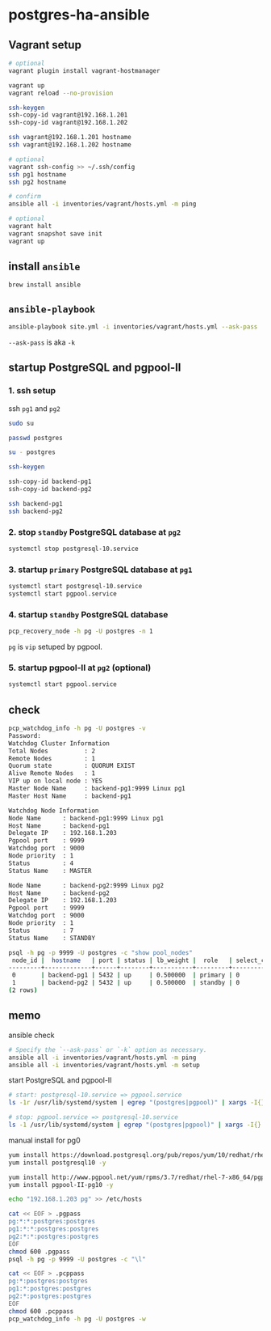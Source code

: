 # postgres-ha-ansible

## Vagrant setup

```sh
# optional
vagrant plugin install vagrant-hostmanager

vagrant up
vagrant reload --no-provision

ssh-keygen
ssh-copy-id vagrant@192.168.1.201
ssh-copy-id vagrant@192.168.1.202

ssh vagrant@192.168.1.201 hostname
ssh vagrant@192.168.1.202 hostname

# optional
vagrant ssh-config >> ~/.ssh/config
ssh pg1 hostname
ssh pg2 hostname

# confirm
ansible all -i inventories/vagrant/hosts.yml -m ping

# optional
vagrant halt
vagrant snapshot save init
vagrant up
```

## install `ansible`

```sh
brew install ansible
```

## `ansible-playbook`

```sh
ansible-playbook site.yml -i inventories/vagrant/hosts.yml --ask-pass
```

`--ask-pass` is aka `-k`

## startup PostgreSQL and pgpool-II

### 1. ssh setup

ssh `pg1` and `pg2`

```sh
sudo su

passwd postgres

su - postgres

ssh-keygen

ssh-copy-id backend-pg1
ssh-copy-id backend-pg2

ssh backend-pg1
ssh backend-pg2
```

### 2. stop `standby` PostgreSQL database at `pg2`

```sh
systemctl stop postgresql-10.service
```

### 3. startup `primary` PostgreSQL database at `pg1`

```sh
systemctl start postgresql-10.service
systemctl start pgpool.service
```

### 4. startup `standby` PostgreSQL database

```sh
pcp_recovery_node -h pg -U postgres -n 1
```

`pg` is `vip` setuped by pgpool.

### 5. startup pgpool-II at `pg2` (optional)

```sh
systemctl start pgpool.service
```

## check

```sh
pcp_watchdog_info -h pg -U postgres -v
Password:
Watchdog Cluster Information
Total Nodes          : 2
Remote Nodes         : 1
Quorum state         : QUORUM EXIST
Alive Remote Nodes   : 1
VIP up on local node : YES
Master Node Name     : backend-pg1:9999 Linux pg1
Master Host Name     : backend-pg1

Watchdog Node Information
Node Name      : backend-pg1:9999 Linux pg1
Host Name      : backend-pg1
Delegate IP    : 192.168.1.203
Pgpool port    : 9999
Watchdog port  : 9000
Node priority  : 1
Status         : 4
Status Name    : MASTER

Node Name      : backend-pg2:9999 Linux pg2
Host Name      : backend-pg2
Delegate IP    : 192.168.1.203
Pgpool port    : 9999
Watchdog port  : 9000
Node priority  : 1
Status         : 7
Status Name    : STANDBY
```

```sh
psql -h pg -p 9999 -U postgres -c "show pool_nodes"
 node_id |  hostname   | port | status | lb_weight |  role   | select_cnt | load_balance_node | replication_delay
---------+-------------+------+--------+-----------+---------+------------+-------------------+-------------------
 0       | backend-pg1 | 5432 | up     | 0.500000  | primary | 0          | true              | 0
 1       | backend-pg2 | 5432 | up     | 0.500000  | standby | 0          | false             | 0
(2 rows)
```

## memo

ansible check

```sh
# Specify the `--ask-pass` or `-k` option as necessary.
ansible all -i inventories/vagrant/hosts.yml -m ping
ansible all -i inventories/vagrant/hosts.yml -m setup
```

start PostgreSQL and pgpool-II

```sh
# start: postgresql-10.service => pgpool.service
ls -1r /usr/lib/systemd/system | egrep "(postgres|pgpool)" | xargs -I{} systemctl start {}

# stop: pgpool.service => postgresql-10.service
ls -1 /usr/lib/systemd/system | egrep "(postgres|pgpool)" | xargs -I{} systemctl stop {}
```

manual install for pg0

```sh
yum install https://download.postgresql.org/pub/repos/yum/10/redhat/rhel-7-x86_64/pgdg-centos10-10-2.noarch.rpm -y
yum install postgresql10 -y

yum install http://www.pgpool.net/yum/rpms/3.7/redhat/rhel-7-x86_64/pgpool-II-release-3.7-1.noarch.rpm -y
yum install pgpool-II-pg10 -y

echo "192.168.1.203 pg" >> /etc/hosts

cat << EOF > .pgpass
pg:*:*:postgres:postgres
pg1:*:*:postgres:postgres
pg2:*:*:postgres:postgres
EOF
chmod 600 .pgpass
psql -h pg -p 9999 -U postgres -c "\l"

cat << EOF > .pcppass
pg:*:postgres:postgres
pg1:*:postgres:postgres
pg2:*:postgres:postgres
EOF
chmod 600 .pcppass
pcp_watchdog_info -h pg -U postgres -w
```
